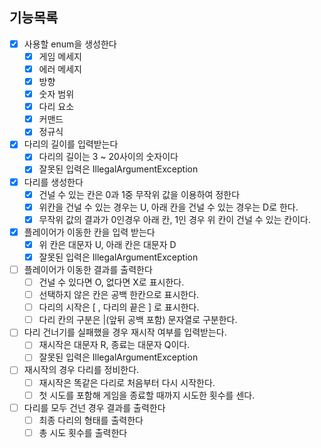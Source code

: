 ## 기능목록

- [X] 사용할 enum을 생성한다
  - [X] 게임 메세지
  - [X] 에러 메세지
  - [X] 방향
  - [X] 숫자 범위
  - [X] 다리 요소
  - [X] 커맨드
  - [X] 정규식
- [X] 다리의 길이를 입력받는다
  - [X] 다리의 길이는 3 ~ 20사이의 숫자이다
  - [X] 잘못된 입력은 IllegalArgumentException
- [X] 다리를 생성한다
  - [X] 건널 수 있는 칸은 0과 1중 무작위 값을 이용하여 정한다
  - [X] 위칸을 건널 수 있는 경우는 U, 아래 칸을 건널 수 있는 경우는 D로 한다.
  - [X] 무작위 값의 결과가 0인경우 아래 칸, 1인 경우 위 칸이 건널 수 있는 칸이다.
- [X] 플레이어가 이동한 칸을 입력 받는다
  - [X] 위 칸은 대문자 U, 아래 칸은 대문자 D
  - [X] 잘못된 입력은 IllegalArgumentException
- [ ] 플레이어가 이동한 결과를 출력한다
  - [ ] 건널 수 있다면 O, 없다면 X로 표시한다.
  - [ ] 선택하지 않은 칸은 공백 한칸으로 표시한다.
  - [ ] 다리의 시작은 [ , 다리의 끝은 ] 로 표시한다.
  - [ ] 다리 칸의 구분은 |(앞뒤 공백 포함) 문자열로 구분한다.
- [ ] 다리 건너기를 실패했을 경우 재시작 여부를 입력받는다.
  - [ ] 재시작은 대문자 R, 종료는 대문자 Q이다.
  - [ ] 잘못된 입력은 IllegalArgumentException
- [ ] 재시작의 경우 다리를 정비한다.
  - [ ] 재시작은 똑같은 다리로 처음부터 다시 시작한다.
  - [ ] 첫 시도를 포함해 게임을 종료할 때까지 시도한 횟수를 센다.
- [ ] 다리를 모두 건넌 경우 결과를 출력한다
  - [ ] 최종 다리의 형태를 출력한다
  - [ ] 총 시도 횟수를 출력한다